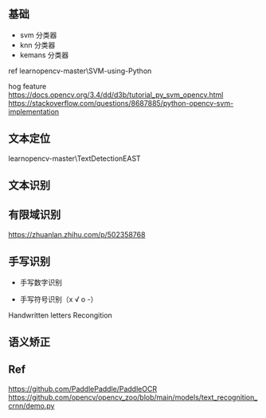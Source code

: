 
## 基础  

+ svm 分类器  
+ knn 分类器 
+ kemans 分类器    

ref learnopencv-master\SVM-using-Python

hog feature   
https://docs.opencv.org/3.4/dd/d3b/tutorial_py_svm_opencv.html    
https://stackoverflow.com/questions/8687885/python-opencv-svm-implementation


## 文本定位  

learnopencv-master\TextDetectionEAST   

## 文本识别   


## 有限域识别    
https://zhuanlan.zhihu.com/p/502358768   


## 手写识别    

+ 手写数字识别

+ 手写符号识别（x √ o -）   

Handwritten letters Recongition   


## 语义矫正    


## Ref   
https://github.com/PaddlePaddle/PaddleOCR   
https://github.com/opencv/opencv_zoo/blob/main/models/text_recognition_crnn/demo.py   
